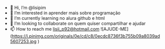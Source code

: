 - 👋 Hi, I’m @lisipim
- 👀 I’m interested in  aprender mais sobre programação
- 🌱 I’m currently learning no alura github e html
- 💞️ I’m looking to collaborate on quem quiser compartilhar e ajudar
- 📫 How to reach me lisii_p92@hotmail.com
![AJUDE-ME] (https://i.pinimg.com/originals/0e/cd/c8/0ecdc8736f3b755b09a8039ad5607253.jpg )


<!---
lisipim/lisipim is a ✨ special ✨ repository because its `README.md` (this file) appears on your GitHub profile.
You can click the Preview link to take a look at your changes.
--->
